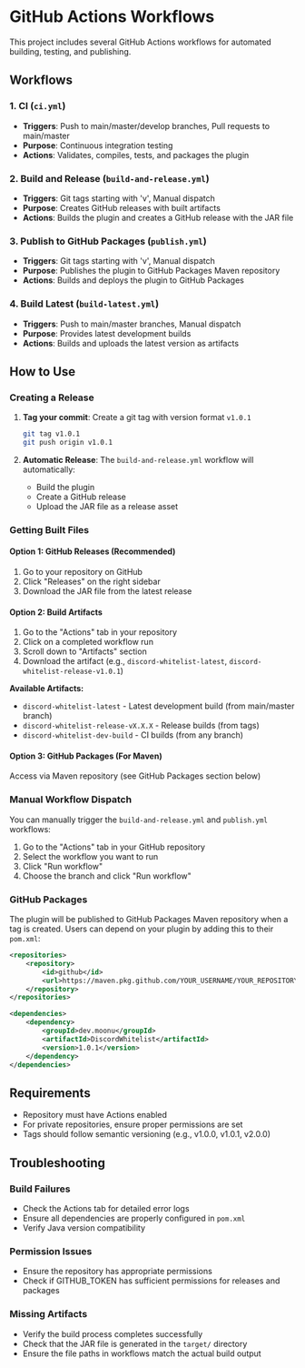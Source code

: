 # GitHub Actions Workflows

This project includes several GitHub Actions workflows for automated building, testing, and publishing.

## Workflows

### 1. CI (`ci.yml`)
- **Triggers**: Push to main/master/develop branches, Pull requests to main/master
- **Purpose**: Continuous integration testing
- **Actions**: Validates, compiles, tests, and packages the plugin

### 2. Build and Release (`build-and-release.yml`)
- **Triggers**: Git tags starting with 'v', Manual dispatch
- **Purpose**: Creates GitHub releases with built artifacts
- **Actions**: Builds the plugin and creates a GitHub release with the JAR file

### 3. Publish to GitHub Packages (`publish.yml`)
- **Triggers**: Git tags starting with 'v', Manual dispatch
- **Purpose**: Publishes the plugin to GitHub Packages Maven repository
- **Actions**: Builds and deploys the plugin to GitHub Packages

### 4. Build Latest (`build-latest.yml`)
- **Triggers**: Push to main/master branches, Manual dispatch
- **Purpose**: Provides latest development builds
- **Actions**: Builds and uploads the latest version as artifacts

## How to Use

### Creating a Release

1. **Tag your commit**: Create a git tag with version format `v1.0.1`
   ```bash
   git tag v1.0.1
   git push origin v1.0.1
   ```

2. **Automatic Release**: The `build-and-release.yml` workflow will automatically:
   - Build the plugin
   - Create a GitHub release
   - Upload the JAR file as a release asset

### Getting Built Files

#### Option 1: GitHub Releases (Recommended)
1. Go to your repository on GitHub
2. Click "Releases" on the right sidebar
3. Download the JAR file from the latest release

#### Option 2: Build Artifacts
1. Go to the "Actions" tab in your repository
2. Click on a completed workflow run
3. Scroll down to "Artifacts" section
4. Download the artifact (e.g., `discord-whitelist-latest`, `discord-whitelist-release-v1.0.1`)

**Available Artifacts:**
- `discord-whitelist-latest` - Latest development build (from main/master branch)
- `discord-whitelist-release-vX.X.X` - Release builds (from tags)
- `discord-whitelist-dev-build` - CI builds (from any branch)

#### Option 3: GitHub Packages (For Maven)
Access via Maven repository (see GitHub Packages section below)

### Manual Workflow Dispatch

You can manually trigger the `build-and-release.yml` and `publish.yml` workflows:

1. Go to the "Actions" tab in your GitHub repository
2. Select the workflow you want to run
3. Click "Run workflow"
4. Choose the branch and click "Run workflow"

### GitHub Packages

The plugin will be published to GitHub Packages Maven repository when a tag is created. Users can depend on your plugin by adding this to their `pom.xml`:

```xml
<repositories>
    <repository>
        <id>github</id>
        <url>https://maven.pkg.github.com/YOUR_USERNAME/YOUR_REPOSITORY</url>
    </repository>
</repositories>

<dependencies>
    <dependency>
        <groupId>dev.moonu</groupId>
        <artifactId>DiscordWhitelist</artifactId>
        <version>1.0.1</version>
    </dependency>
</dependencies>
```

## Requirements

- Repository must have Actions enabled
- For private repositories, ensure proper permissions are set
- Tags should follow semantic versioning (e.g., v1.0.0, v1.0.1, v2.0.0)

## Troubleshooting

### Build Failures
- Check the Actions tab for detailed error logs
- Ensure all dependencies are properly configured in `pom.xml`
- Verify Java version compatibility

### Permission Issues
- Ensure the repository has appropriate permissions
- Check if GITHUB_TOKEN has sufficient permissions for releases and packages

### Missing Artifacts
- Verify the build process completes successfully
- Check that the JAR file is generated in the `target/` directory
- Ensure the file paths in workflows match the actual build output
